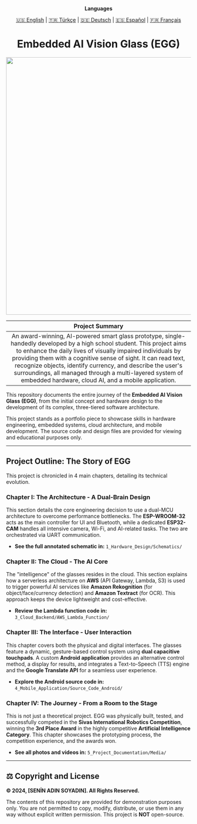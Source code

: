 <div align="center">

**Languages**

<a href="README.md">🇺🇸 English</a> | <a href="README_tr.md">🇹🇷 Türkçe</a> | <a href="README_de.md">🇩🇪 Deutsch</a> | <a href="README_es.md">🇪🇸 Español</a> | <a href="README_fr.md">🇫🇷 Français</a> 

</div>

<h1 align="center">Embedded AI Vision Glass (EGG)</h1>

<p align="center">
  <img src="5_Project_Documentation/Media/showcase_banner.jpg" width="700">
</p>

| **Project Summary** |
| :---: |
| An award-winning, AI-powered smart glass prototype, single-handedly developed by a high school student. This project aims to enhance the daily lives of visually impaired individuals by providing them with a cognitive sense of sight. It can read text, recognize objects, identify currency, and describe the user's surroundings, all managed through a multi-layered system of embedded hardware, cloud AI, and a mobile application. |

This repository documents the entire journey of the **Embedded AI Vision Glass (EGG)**, from the initial concept and hardware design to the development of its complex, three-tiered software architecture.

This project stands as a portfolio piece to showcase skills in hardware engineering, embedded systems, cloud architecture, and mobile development. The source code and design files are provided for viewing and educational purposes only.

---

## Project Outline: The Story of EGG

This project is chronicled in 4 main chapters, detailing its technical evolution.

### **Chapter I: The Architecture - A Dual-Brain Design**
This section details the core engineering decision to use a dual-MCU architecture to overcome performance bottlenecks. The **ESP-WROOM-32** acts as the main controller for UI and Bluetooth, while a dedicated **ESP32-CAM** handles all intensive camera, Wi-Fi, and AI-related tasks. The two are orchestrated via UART communication.
*   **See the full annotated schematic in:** `1_Hardware_Design/Schematics/`

### **Chapter II: The Cloud - The AI Core**
The "intelligence" of the glasses resides in the cloud. This section explains how a serverless architecture on **AWS** (API Gateway, Lambda, S3) is used to trigger powerful AI services like **Amazon Rekognition** (for object/face/currency detection) and **Amazon Textract** (for OCR). This approach keeps the device lightweight and cost-effective.
*   **Review the Lambda function code in:** `3_Cloud_Backend/AWS_Lambda_Function/`

### **Chapter III: The Interface - User Interaction**
This chapter covers both the physical and digital interfaces. The glasses feature a dynamic, gesture-based control system using **dual capacitive touchpads**. A custom **Android application** provides an alternative control method, a display for results, and integrates a Text-to-Speech (TTS) engine and the **Google Translate API** for a seamless user experience.
*   **Explore the Android source code in:** `4_Mobile_Application/Source_Code_Android/`

### **Chapter IV: The Journey - From a Room to the Stage**
This is not just a theoretical project. EGG was physically built, tested, and successfully competed in the **Sivas International Robotics Competition**, winning the **3rd Place Award** in the highly competitive **Artificial Intelligence Category**. This chapter showcases the prototyping process, the competition experience, and the awards won.
*   **See all photos and videos in:** `5_Project_Documentation/Media/`

---

## ⚖️ Copyright and License

**© 2024, [SENİN ADIN SOYADIN]. All Rights Reserved.**

The contents of this repository are provided for demonstration purposes only. You are not permitted to copy, modify, distribute, or use them in any way without explicit written permission. This project is **NOT** open-source.
